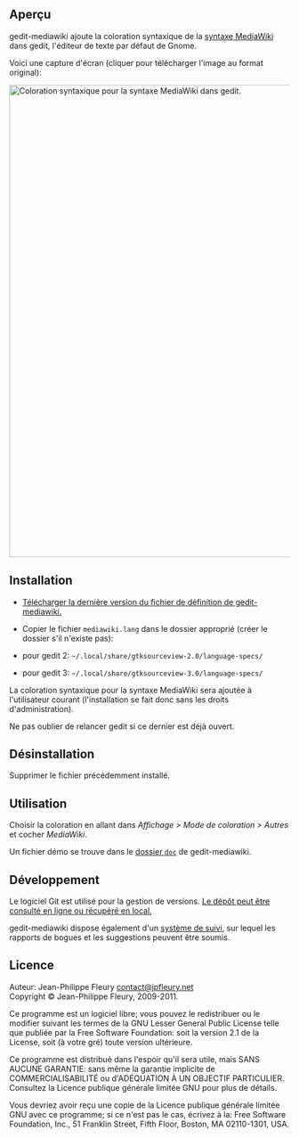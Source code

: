## Aperçu

gedit-mediawiki ajoute la coloration syntaxique de la [syntaxe MediaWiki](http://meta.wikimedia.org/wiki/Aide:Syntaxe_wiki) dans gedit, l'éditeur de texte par défaut de Gnome.

Voici une capture d'écran (cliquer pour télécharger l'image au format original):

<a href="http://jpfleury.indefero.net/p/gedit-mediawiki/source/tree/master/doc/exemple1-grand.png"><img src="http://jpfleury.indefero.net/p/gedit-mediawiki/source/tree/master/doc/exemple1-petit.jpg" width="685" height="848" alt="Coloration syntaxique pour la syntaxe MediaWiki dans gedit." /></a>

## Installation

- [Télécharger la dernière version du fichier de définition de gedit-mediawiki.](http://jpfleury.indefero.net/p/gedit-mediawiki/source/file/master/mediawiki.lang)
- Copier le fichier `mediawiki.lang` dans le dossier approprié (créer le dossier s'il n'existe pas):

- pour gedit 2: `~/.local/share/gtksourceview-2.0/language-specs/`
- pour gedit 3: `~/.local/share/gtksourceview-3.0/language-specs/`

La coloration syntaxique pour la syntaxe MediaWiki sera ajoutée à l'utilisateur courant (l'installation se fait donc sans les droits d'administration).

Ne pas oublier de relancer gedit si ce dernier est déjà ouvert.

## Désinstallation

Supprimer le fichier précédemment installé.

## Utilisation

Choisir la coloration en allant dans *Affichage > Mode de coloration > Autres* et cocher *MediaWiki*.

Un fichier démo se trouve dans le [dossier `doc`](http://jpfleury.indefero.net/p/gedit-mediawiki/source/tree/master/doc) de gedit-mediawiki.

## Développement

Le logiciel Git est utilisé pour la gestion de versions. [Le dépôt peut être consulté en ligne ou récupéré en local.][git]

gedit-mediawiki dispose également d'un [système de suivi], sur lequel les rapports de bogues et les suggestions peuvent être soumis.

[git]: http://jpfleury.indefero.net/p/gedit-mediawiki/source/tree/master/
[système de suivi]: http://jpfleury.indefero.net/p/gedit-mediawiki/issues/

## Licence

Auteur: Jean-Philippe Fleury <contact@jpfleury.net>  
Copyright © Jean-Philippe Fleury, 2009-2011.

Ce programme est un logiciel libre; vous pouvez le redistribuer ou
le modifier suivant les termes de la GNU Lesser General Public License telle
que publiée par la Free Software Foundation: soit la version 2.1 de la
License, soit (à votre gré) toute version ultérieure.

Ce programme est distribué dans l'espoir qu'il sera utile, mais
SANS AUCUNE GARANTIE: sans même la garantie implicite de
COMMERCIALISABILITÉ ou d'ADÉQUATION À UN OBJECTIF PARTICULIER. Consultez
la Licence publique générale limitée GNU pour plus de détails.

Vous devriez avoir reçu une copie de la Licence publique générale limitée GNU
avec ce programme; si ce n'est pas le cas, écrivez à la:
Free Software Foundation, Inc., 51 Franklin Street, Fifth Floor, Boston,
MA 02110-1301, USA.

